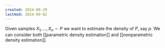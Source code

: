 ```yaml
---
created: 2024-08-29
lastmod: 2024-09-02
---
```

Given samples $X_1,\dots,X_n\sim P$ we want to estimate the density of $P$, say $p$. We can consider both [[parametric density estimation]] and [[nonparametric density estimation]]. 